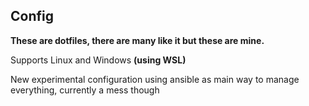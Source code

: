 ## Config

**These are dotfiles, there are many like it but these are mine.**

Supports Linux and Windows **(using WSL)**

New experimental configuration using ansible as main way to manage everything, currently a mess though

